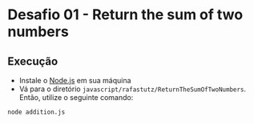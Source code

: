 # Desafio 01 - Return the sum of two numbers

## Execução
* Instale o [Node.js](https://nodejs.org/) em sua máquina
* Vá para o diretório `javascript/rafastutz/ReturnTheSumOfTwoNumbers`. Então, utilize o seguinte comando:

```bash
node addition.js
```
